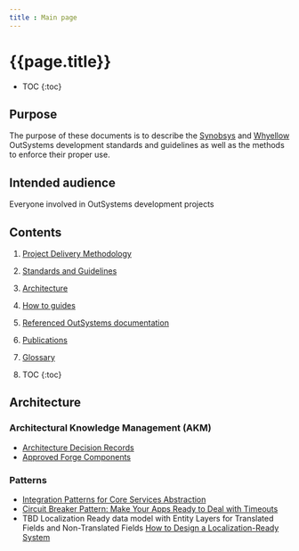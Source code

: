 ```yaml
---
title : Main page
---
```

# {{page.title}}

* TOC
{:toc}

## Purpose

The purpose of these documents is to describe the [Synobsys](https://www.synobsys.nl/) and [Whyellow](https://whyellow.nl/) OutSystems development standards and guidelines as well as the methods to enforce their proper use.

## Intended audience

Everyone involved in OutSystems development projects

## Contents

1. [Project Delivery Methodology](/delivery-methodology/index.md)
1. [Standards and Guidelines](/standards/1-Standards.md)
1. [Architecture](#architecture)
1. [How to guides](/how-to/intro.md)
1. [Referenced OutSystems documentation](outsystems-reference.html)
1. [Publications](/publications.md)
1. [Glossary](/common-glossary-template.md)

1. TOC
{:toc}


## Architecture

### Architectural Knowledge Management (AKM)

* [Architecture Decision Records](/adr/intro.mdintro.md)
* [Approved Forge Components](/standards/10-approved-forge-components.md)

### Patterns

* <a href="https://success.outsystems.com/Support/Enterprise_Customers/Maintenance_and_Operations/Designing_the_Architecture_of_Your_OutSystems_Applications/05_Integration_Patterns_for_Core_Services_Abstraction"  target="_blank">Integration Patterns for Core Services Abstraction</a>
* <a href="https://www.outsystems.com/blog/posts/circuit-breaker-pattern/"  target="_blank">Circuit Breaker Pattern: Make Your Apps Ready to Deal with Timeouts</a>
* TBD Localization Ready data model with Entity Layers for Translated Fields and Non-Translated Fields <a href="https://vertabelo.com/blog/data-modeling-for-multiple-languages-how-to-design-a-localization-ready-system/" target="_blank">How to Design a Localization-Ready System</a>
